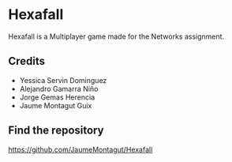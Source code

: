 # Hexafall
Hexafall is a Multiplayer game made for the Networks assignment.

## Credits
- Yessica Servin Dominguez
- Alejandro Gamarra Niño
- Jorge Gemas Herencia
- Jaume Montagut Guix

## Find the repository
https://github.com/JaumeMontagut/Hexafall

